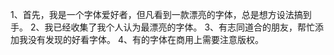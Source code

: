 1、首先，我是一个字体爱好者，但凡看到一款漂亮的字体，总是想方设法搞到手。
2、我已经收集了我个人认为最漂亮的字体。
3、有志同道合的朋友，帮忙添加我没有发现的好看字体。
4、有的字体在商用上需要注意版权。
